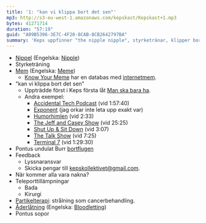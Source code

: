 ```yaml
---
title: '1: "kan vi klippa bort det sen"'
mp3: http://s3-eu-west-1.amazonaws.com/kepskast/Kepskast+1.mp3
bytes: 41271714
duration: "57:19"
guid: "A09B5396-3E7C-4F20-8CAB-8CB2642797BA"
summary: 'Keps uppfinner "the nipple nipple", styrketränar, klipper bort det sen, sörjer Burr, lyssnar på lyssnarna, är nakna, botar sjukdomar och går ut med soporna.'
---
```


* [Nippel](http://sv.wikipedia.org/wiki/Nippel) (Engelska: [Nipple](http://en.wikipedia.org/wiki/Nipple_(plumbing)))
* Styrketräning
* [Mem](http://sv.wikipedia.org/wiki/Mem) (Engelska: [Meme](http://en.wikipedia.org/wiki/Meme))
    * [Know Your Meme](http://knowyourmeme.com) har en databas med [internetmem](http://en.wikipedia.org/wiki/Internet_meme).
* "kan vi klippa bort det sen"
    * Uppträdde först i Keps första låt [Man ska bara ha](https://soundcloud.com/keps/man-ska-bara-ha).
    * Andra exempel:
        * [Accidental Tech Podcast](http://atp.fm/episodes/77) (vid 1:57:40)
        * [Exponent](http://exponent.fm) (jag orkar inte leta upp exakt var)
        * [Humorhimlen](http://sverigesradio.se/sida/avsnitt/289366?programid=3389) (vid 2:33)
        * [The Jeff and Casey Show](http://mollyrocket.com/jacs/jacs_0001_0039.html) (vid 25:25)
        * [Shut Up & Sit Down](http://vimeo.com/62190947#t=3m7s) (vid 3:07)
        * [The Talk Show](https://daringfireball.net/thetalkshow/2014/08/12/ep-091) (vid 7:25)
        * [Terminal 7](https://www.idlethumbs.net/terminal7/episodes/gdc-2014-daily-casts-spectacular) (vid 1:29:30)
* Pontus undulat Burr [bortflugen](http://www.upphittat.se/goteborg/fagel/vitbla-undulat-bortflugen)
* Feedback
    * Lyssnaransvar
    * Skicka pengar till <kepskollektivet@gmail.com>.
* När kommer alla vara nakna?
* Teleporttillämpningar
    * Bada
    * Kirurgi
* [Partikelterapi](http://en.wikipedia.org/wiki/Particle_therapy): strålning som cancerbehandling.
* [Åderlåtning](http://sv.wikipedia.org/wiki/Åderlåtning) (Engelska: [Bloodletting](http://en.wikipedia.org/wiki/Bloodletting))
* Pontus sopor